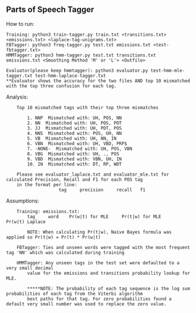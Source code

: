 Parts of Speech Tagger
----------------------

How to run:
    
    Training: python3 train-tagger.py train.txt <transitions.txt> <emissions.txt> <laplace-tag-unigrams.txt>
    FBTagger: python3 freq-tagger.py test.txt emissions.txt <test-fbtagger.txt>
    HMMTagger: python3 hmm-tagger.py test.txt transitions.txt emissions.txt <Smoothing Method 'M' or 'L'> <Outfile>
    
    Evaluator(please keep hmmtagger): python3 evaluator.py test-hmm-mle-tagger.txt test-hmm-laplace-tagger.txt
    **Evaluator shows the accuracy for the two files AND top 10 mismatched with the top three confusion for each tag.
    
    
Analysis:
    
        Top 10 mismatched tags with their top three mismatches

            1. NNP  Mismatched with: UH, POS, NN
            2. NN  Mismatched with: UH, POS, PDT
            3. JJ  Mismatched with: UH, PDT, POS
            4. NNS  Mismatched with: POS, UH, NN
            5. VB  Mismatched with: UH, NN, IN
            6. VBN  Mismatched with: UH, VBD, PRP$
            7. -NONE-  Mismatched with: UH, POS, VBN
            8. VBG  Mismatched with: UH, ., POS
            9. VBD  Mismatched with: VBN, UH, IN
            10. IN  Mismatched with: DT, RP, WDT
            
        Please see evaluator_laplace.txt and evaluator_mle.txt for calculated Precision, Recall and F1 for each POS tag
        in the format per line:
                        tag     precision     recall   f1

Assumptions:
    
        
        Training: emissions.txt:
            tag     word    Pr(w|t) for MLE     Pr(t|w) for MLE     Pr(w|t) Laplace
            
            NOTE: When calculating Pr(t|w), Naive Bayes formula was applied so Pr(t|w) = Pr(t) * Pr(w|t)
        
        FBTagger: Ties and unseen words were tagged with the most frequent tag 'NN' which was calculated during training
        
        HMMTagger: Any unseen tags in the test set were defaulted to a very small decimal
            value for the emissions and transitions probability lookup for MLE. 
            
            *****NOTE: The probability of each tag sequence is the log sum probabilities of each tag from the Viterbi algorithm 
            best paths for that tag. For zero probabilities found a default very small number was used to replace the zero value.
            
            